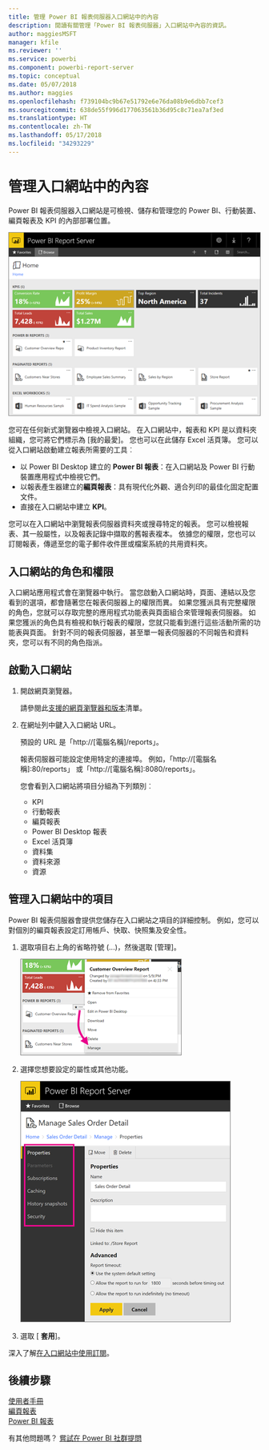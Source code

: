 ```yaml
---
title: 管理 Power BI 報表伺服器入口網站中的內容
description: 閱讀有關管理「Power BI 報表伺服器」入口網站中內容的資訊。
author: maggiesMSFT
manager: kfile
ms.reviewer: ''
ms.service: powerbi
ms.component: powerbi-report-server
ms.topic: conceptual
ms.date: 05/07/2018
ms.author: maggies
ms.openlocfilehash: f739104bc9b67e51792e6e76da08b9e6dbb7cef3
ms.sourcegitcommit: 638de55f996d177063561b36d95c8c71ea7af3ed
ms.translationtype: HT
ms.contentlocale: zh-TW
ms.lasthandoff: 05/17/2018
ms.locfileid: "34293229"
---
```

# <a name="manage-content-in-the-web-portal"></a>管理入口網站中的內容 
Power BI 報表伺服器入口網站是可檢視、儲存和管理您的 Power BI、行動裝置、編頁報表及 KPI 的內部部署位置。

![報表伺服器入口網站](media/getting-around/report-server-web-portal.png)

您可在任何新式瀏覽器中檢視入口網站。 在入口網站中，報表和 KPI 是以資料夾組織，您可將它們標示為 [我的最愛]。 您也可以在此儲存 Excel 活頁簿。 您可以從入口網站啟動建立報表所需要的工具︰

* 以 Power BI Desktop 建立的 **Power BI 報表**：在入口網站及 Power BI 行動裝置應用程式中檢視它們。
* 以報表產生器建立的**編頁報表**：具有現代化外觀、適合列印的最佳化固定配置文件。
* 直接在入口網站中建立 **KPI**。

您可以在入口網站中瀏覽報表伺服器資料夾或搜尋特定的報表。 您可以檢視報表、其一般屬性，以及報表記錄中擷取的舊報表複本。 依據您的權限，您也可以訂閱報表，傳遞至您的電子郵件收件匣或檔案系統的共用資料夾。

## <a name="web-portal-roles-and-permissions"></a>入口網站的角色和權限
入口網站應用程式會在瀏覽器中執行。 當您啟動入口網站時，頁面、連結以及您看到的選項，都會隨著您在報表伺服器上的權限而異。 如果您獲派具有完整權限的角色，您就可以存取完整的應用程式功能表與頁面組合來管理報表伺服器。 如果您獲派的角色具有檢視和執行報表的權限，您就只能看到進行這些活動所需的功能表與頁面。 針對不同的報表伺服器，甚至單一報表伺服器的不同報告和資料夾，您可以有不同的角色指派。

## <a name="start-the-web-portal"></a>啟動入口網站
1. 開啟網頁瀏覽器。
   
    請參閱此[支援的網頁瀏覽器和版本](browser-support.md)清單。
2. 在網址列中鍵入入口網站 URL。
   
    預設的 URL 是「http://[電腦名稱]/reports」。
   
    報表伺服器可能設定使用特定的連接埠。 例如，「http://[電腦名稱]:80/reports」 或「http://[電腦名稱]:8080/reports」。
   
    您會看到入口網站將項目分組為下列類別︰
   
   * KPI
   * 行動報表
   * 編頁報表
   * Power BI Desktop 報表
   * Excel 活頁簿
   * 資料集
   * 資料來源
   * 資源

## <a name="manage-items-in-the-web-portal"></a>管理入口網站中的項目
Power BI 報表伺服器會提供您儲存在入口網站之項目的詳細控制。 例如，您可以對個別的編頁報表設定訂用帳戶、快取、快照集及安全性。

1. 選取項目右上角的省略符號 (...)，然後選取 [管理]。
   
    ![選取 [管理]](media/getting-around/report-server-web-portal-manage-ellipsis.png)
2. 選擇您想要設定的屬性或其他功能。
   
    ![選取屬性](media/getting-around/report-server-web-portal-manage-properties.png)
3. 選取 [ **套用**]。

深入了解[在入口網站中使用訂閱](https://docs.microsoft.com/sql/reporting-services/working-with-subscriptions-web-portal)。

## <a name="next-steps"></a>後續步驟
[使用者手冊](user-handbook-overview.md)  
[編頁報表](quickstart-create-paginated-report.md)  
[Power BI 報表](quickstart-create-powerbi-report.md)

有其他問題嗎？ [嘗試在 Power BI 社群提問](https://community.powerbi.com/)

